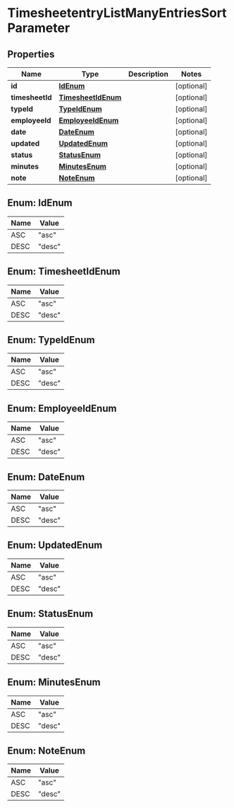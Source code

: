 

# TimesheetentryListManyEntriesSortParameter


## Properties

| Name | Type | Description | Notes |
|------------ | ------------- | ------------- | -------------|
|**id** | [**IdEnum**](#IdEnum) |  |  [optional] |
|**timesheetId** | [**TimesheetIdEnum**](#TimesheetIdEnum) |  |  [optional] |
|**typeId** | [**TypeIdEnum**](#TypeIdEnum) |  |  [optional] |
|**employeeId** | [**EmployeeIdEnum**](#EmployeeIdEnum) |  |  [optional] |
|**date** | [**DateEnum**](#DateEnum) |  |  [optional] |
|**updated** | [**UpdatedEnum**](#UpdatedEnum) |  |  [optional] |
|**status** | [**StatusEnum**](#StatusEnum) |  |  [optional] |
|**minutes** | [**MinutesEnum**](#MinutesEnum) |  |  [optional] |
|**note** | [**NoteEnum**](#NoteEnum) |  |  [optional] |



## Enum: IdEnum

| Name | Value |
|---- | -----|
| ASC | &quot;asc&quot; |
| DESC | &quot;desc&quot; |



## Enum: TimesheetIdEnum

| Name | Value |
|---- | -----|
| ASC | &quot;asc&quot; |
| DESC | &quot;desc&quot; |



## Enum: TypeIdEnum

| Name | Value |
|---- | -----|
| ASC | &quot;asc&quot; |
| DESC | &quot;desc&quot; |



## Enum: EmployeeIdEnum

| Name | Value |
|---- | -----|
| ASC | &quot;asc&quot; |
| DESC | &quot;desc&quot; |



## Enum: DateEnum

| Name | Value |
|---- | -----|
| ASC | &quot;asc&quot; |
| DESC | &quot;desc&quot; |



## Enum: UpdatedEnum

| Name | Value |
|---- | -----|
| ASC | &quot;asc&quot; |
| DESC | &quot;desc&quot; |



## Enum: StatusEnum

| Name | Value |
|---- | -----|
| ASC | &quot;asc&quot; |
| DESC | &quot;desc&quot; |



## Enum: MinutesEnum

| Name | Value |
|---- | -----|
| ASC | &quot;asc&quot; |
| DESC | &quot;desc&quot; |



## Enum: NoteEnum

| Name | Value |
|---- | -----|
| ASC | &quot;asc&quot; |
| DESC | &quot;desc&quot; |



